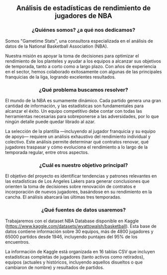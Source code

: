 <h2 align="center">Análisis de estadísticas de rendimiento de jugadores de NBA</h2>

<h3 align="center">¿Quiénes somos? ¿a qué nos dedicamos?</h3>
Somos "Gametime Stats", una consultora especializada en el análisis de datos de la National Basketball Association (NBA).

Nuestra misión es apoyar la toma de decisiones para optimizar el rendimiento de los planteles y ayudar a los equipos a alcanzar sus objetivos de temporada, tanto a corto como a largo plazo. Con años de experiencia en el sector, hemos colaborado exitosamente con algunas de las principales franquicias de la liga, logrando excelentes resultados.

<h3 align="center">¿Qué problema buscamos resolver?</h3>
El mundo de la NBA es sumamente dinámico. Cada partido genera una gran cantidad de información, y las estadísticas son fundamentales para alcanzar el éxito. Un equipo competitivo debe contar con todas las herramientas necesarias para sobreponerse a las adversidades, por lo que ningún detalle puede quedar librado al azar.

La selección de la plantilla —incluyendo al jugador franquicia y su equipo de apoyo— requiere un análisis exhaustivo del rendimiento individual y colectivo. Este análisis permite determinar qué contratos renovar, qué jugadores traspasar y cómo evoluciona el rendimiento a lo largo de la temporada regular, entre otros aspectos.


<h3 align="center">¿Cuál es nuestro objetivo principal?</h3>

El objetivo del proyecto es identificar tendencias y patrones relevantes en las estadísticas de Los Angeles Lakers para generar conclusiones que orienten la toma de decisiones sobre renovación de contratos e incorporación de nuevos jugadores, basándose en su rendimiento en la cancha. El análisis abarcará las últimas tres temporadas.


<h3 align="center">¿Qué fuentes de datos usaremos?</h3>

Trabajaremos con el dataset NBA Database disponible en Kaggle (https://www.kaggle.com/datasets/wyattowalsh/basketball). Esta base de datos contiene información sobre 30 equipos, más de 4800 jugadores y 65000 partidos desde 1946, incluyendo puntajes del 95% de los encuentros.

La información de Kaggle está organizada en 16 tablas CSV que incluyen estadísticas completas de jugadores (tanto activos como retirados), equipos (actuales y históricos, incluyendo aquellos disueltos o que cambiaron de nombre) y resultados de partidos.
